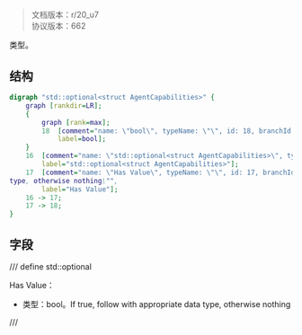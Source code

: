 # <!-- md:samp std::optional<struct AgentCapabilities> -->

> 文档版本：r/20_u7<br/>协议版本：662

<!-- md:samp std::optional<struct AgentCapabilities> -->类型。

## 结构

```dot
digraph "std::optional<struct AgentCapabilities>" {
	graph [rankdir=LR];
	{
		graph [rank=max];
		18	[comment="name: \"bool\", typeName: \"\", id: 18, branchId: 0, recurseId: -1, attributes: 512, notes: \"\"",
			label=bool];
	}
	16	[comment="name: \"std::optional<struct AgentCapabilities>\", typeName: \"\", id: 16, branchId: 0, recurseId: -1, attributes: 0, notes: \"\"",
		label="std::optional<struct AgentCapabilities>"];
	17	[comment="name: \"Has Value\", typeName: \"\", id: 17, branchId: 0, recurseId: -1, attributes: 0, notes: \"If true, follow with appropriate data \
type, otherwise nothing\"",
		label="Has Value"];
	16 -> 17;
	17 -> 18;
}

```

## 字段

/// define
std::optional<struct AgentCapabilities>

Has Value：<!-- md:samp bool -->

- 类型：bool。If true, follow with appropriate data type, otherwise nothing


///
